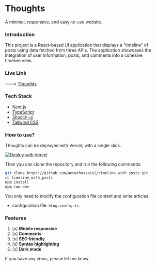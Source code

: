 # Thoughts

A minimal, responsive, and easy-to-use website.

### Introduction

This project is a React-based UI application that displays a "timeline" of posts using data fetched from three APIs. The application showcases the integration of user information, posts, and comments into a cohesive timeline view.

### Live Link 

---> [Thoughts](https://timeline-with-posts-osvoioes0-anwarhossain1s-projects.vercel.app/)


### Tech Stack

- [Next.js](https://nextjs.org/)
- [TypeScript](https://www.typescriptlang.org/)
- [Shadcn-ui](https://ui.shadcn.com/)
- [Tailwind CSS](https://tailwindcss.com/)

### How to use?

Thoughts can be deployed with Vercel, with a single click.

[![Deploy with Vercel](https://vercel.com/button)](https://vercel.com/new/git/external?repository-url=https://github.com/imyuanli/next-blog)

Than you can clone the repository and run the following commands:

```bash
git clone https://github.com/anwarhossain1/timeline_with_posts.git
cd timeline_with_posts
npm install
npm run dev
```

You only need to modify the configuration file content and write articles.

- configuration file: `blog.config.ts`

### Features

1. [x] **Mobile responsive**
2. [x] **Comments**
3. [x] **SEO friendly**
4. [x] **Syntax highlighting**
5. [x] **Dark mode**


If you have any ideas, please let me know.
